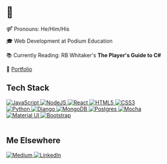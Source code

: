 <h1>👋</h1>
<p>
 ⚤ Pronouns: He/Him/His
</p>
<p>
🎓  Web Development at Podium Education
</p>
<p>
 📚  Currently Reading: RB Whitaker's <strong>The Player's Guide to C#</strong> 
</p>
<p> 
 💼 <a href="https://blangwell.github.io/portfolio/">Portfolio</a>

<h2>Tech Stack</h2>
<a href="#">
 <img alt="JavaScript" src="https://img.shields.io/badge/javascript-%23323330.svg?style=for-the-badge&logo=javascript&logoColor=%23F7DF1E"/>
</a>
<a href="#">
 <img alt="NodeJS" src="https://img.shields.io/badge/node.js-%2343853D.svg?style=for-the-badge&logo=node-dot-js&logoColor=white"/>
</a>
<a href="#">
 <img alt="React" src="https://img.shields.io/badge/react-%2320232a.svg?style=for-the-badge&logo=react&logoColor=%2361DAFB"/>
</a>
<a href="#">
 <img alt="HTML5" src="https://img.shields.io/badge/html5-%23E34F26.svg?style=for-the-badge&logo=html5&logoColor=white"/>
</a>
<a href="#">
 <img alt="CSS3" src="https://img.shields.io/badge/css3-%231572B6.svg?style=for-the-badge&logo=css3&logoColor=white"/>
</a>
<br/>

<a href="#">
 <img alt="Python" src="https://img.shields.io/badge/python-%2314354C.svg?style=for-the-badge&logo=python&logoColor=white"/>
</a>
<a href="#">
 <img alt="Django" src="https://img.shields.io/badge/django-%23092E20.svg?style=for-the-badge&logo=django&logoColor=white"/>
</a>
<a href="#">
 <img alt="MongoDB" src ="https://img.shields.io/badge/MongoDB-%234ea94b.svg?style=for-the-badge&logo=mongodb&logoColor=white"/>
</a>
<a href="#">
 <img alt="Postgres" src ="https://img.shields.io/badge/postgres-%23316192.svg?style=for-the-badge&logo=postgresql&logoColor=white"/>
</a>
<a href="#">
 <img alt="Mocha" src="https://img.shields.io/badge/-mocha-%238D6748?style=for-the-badge&logo=mocha&logoColor=white"/>
</a>
<br/>

<a href="#">
 <img alt="Material UI" src="https://img.shields.io/badge/materialui-%230081CB.svg?style=for-the-badge&logo=material-ui&logoColor=white"/>
</a>
<a href="#">
 <img alt="Bootstrap" src="https://img.shields.io/badge/bootstrap-%23563D7C.svg?style=for-the-badge&logo=bootstrap&logoColor=white"/>
</a>
<br/><br/>

<h2>Me Elsewhere</h2>
<a href="https://blangwell.medium.com/" target="_blank">
 <img alt="Medium" src="https://img.shields.io/badge/Medium-12100E?style=for-the-badge&logo=medium&logoColor=white"/>
</a>
<a href="http://linkedin.com/in/blangwell" target="_blank">
 <img alt="LinkedIn" src="https://img.shields.io/badge/linkedin-%230077B5.svg?style=for-the-badge&logo=linkedin&logoColor=white" /> 
</a>
<!-- <img src="https://visitor-badge.glitch.me/badge?page_id=blangwell.blangwell" alt="visitor badge"/> -->
